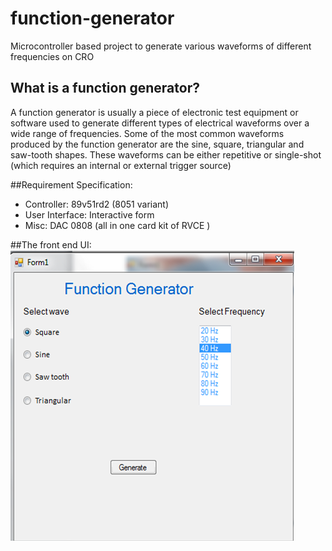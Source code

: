 
function-generator
==================

Microcontroller based project to generate various waveforms of different frequencies on CRO

## What is a function generator?
A function generator is usually a piece of electronic test equipment or software used to generate different types of electrical waveforms over a wide range of frequencies. Some of the most common waveforms produced by the function generator are the sine, square, triangular and saw-tooth shapes. These waveforms can be either repetitive or single-shot (which requires an internal or external trigger source)

##Requirement Specification: 
- Controller: 89v51rd2 (8051 variant)
- User Interface: Interactive form
- Misc:  DAC 0808 (all in one card kit of RVCE )

##The front end UI:
![alt text](https://github.com/KannarKK/function-generator/blob/master/UI.png "User Interface")




